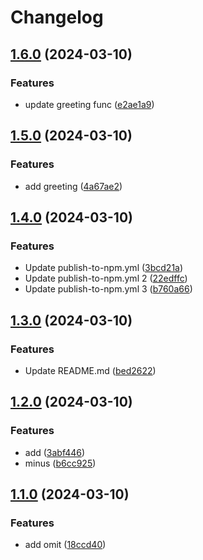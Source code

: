 # Changelog

## [1.6.0](https://github.com/jinmayamashita/help/compare/v1.5.0...v1.6.0) (2024-03-10)


### Features

* update greeting func ([e2ae1a9](https://github.com/jinmayamashita/help/commit/e2ae1a9e02b149eab71f26bd28bd2e41833f546c))

## [1.5.0](https://github.com/jinmayamashita/help/compare/v1.4.0...v1.5.0) (2024-03-10)


### Features

* add greeting ([4a67ae2](https://github.com/jinmayamashita/help/commit/4a67ae27f2ea1b8f7792ade44f566d82df60f694))

## [1.4.0](https://github.com/jinmayamashita/help/compare/v1.3.0...v1.4.0) (2024-03-10)


### Features

* Update publish-to-npm.yml ([3bcd21a](https://github.com/jinmayamashita/help/commit/3bcd21a8d7efad8e2fc9afa1bd3bb870e64ae8b9))
* Update publish-to-npm.yml 2 ([22edffc](https://github.com/jinmayamashita/help/commit/22edffc84f9d4b7f71be91e39af51cecfc3b267e))
* Update publish-to-npm.yml 3 ([b760a66](https://github.com/jinmayamashita/help/commit/b760a66d5e5165440b546e78f0aced84063576c8))

## [1.3.0](https://github.com/jinmayamashita/help/compare/v1.2.0...v1.3.0) (2024-03-10)


### Features

* Update README.md ([bed2622](https://github.com/jinmayamashita/help/commit/bed2622b0e60ea4721521073dff5f442d02a2a93))

## [1.2.0](https://github.com/jinmayamashita/help/compare/v1.1.0...v1.2.0) (2024-03-10)


### Features

* add ([3abf446](https://github.com/jinmayamashita/help/commit/3abf446b6c5fce65e4d1f519b7acc6e7aa566a56))
* minus ([b6cc925](https://github.com/jinmayamashita/help/commit/b6cc9251cc4a29bc471c81225899501182c51157))

## [1.1.0](https://github.com/jinmayamashita/help/compare/v1.0.0...v1.1.0) (2024-03-10)


### Features

* add omit ([18ccd40](https://github.com/jinmayamashita/help/commit/18ccd40168d95dec0f6224c820908de9ce835d5c))
